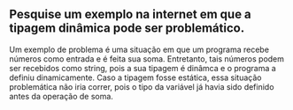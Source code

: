 <h2>Pesquise um exemplo na internet em que a tipagem dinâmica pode ser
problemático.</h2>
Um exemplo de problema é uma situação em que um programa recebe números como entrada e é feita sua soma. Entretanto, tais números podem ser recebidos como string, 
pois a sua tipagem é dinâmca e o programa a definiu dinamicamente. Caso a tipagem fosse estática, essa situação problemática não iria correr, pois o tipo da variável
já havia sido definido antes da operação de soma.
